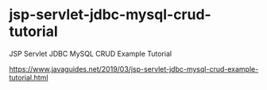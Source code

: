 # jsp-servlet-jdbc-mysql-crud-tutorial
JSP Servlet JDBC MySQL CRUD Example Tutorial 

https://www.javaguides.net/2019/03/jsp-servlet-jdbc-mysql-crud-example-tutorial.html
